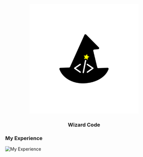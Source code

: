 <div align='center'> 
  <img src='./logo_wizard.png' alt='image' width='350px' />
  <h3> Wizard Code </h3>


  
</div>
<h3> 
  My Experience
</h3>
<img src='https://skillicons.dev/icons?i=flutter,dart,linux,sqlite,figma' alt=' My Experience'> </img>
